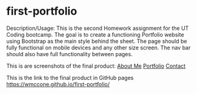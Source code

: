 # first-portfolio
Description/Usage: This is the second Homework assignment for the UT Coding bootcamp. The goal is to create a functioning Portfolio website using Bootstrap as the main style behind the sheet. The page should be fully functional on mobile devices and any other size screen. The nav bar should also have full functionality between pages.

This is are screenshots of the final product: 
[About Me](assets/screenshot-wmccone.github.io-2021.01.02-15_58_36.png)
[Portfolio](assets/screenshot-wmccone.github.io-2021.01.02-16_01_09.png)
[Contact](assets/screenshot-wmccone.github.io-2021.01.02-16_01_48.png)


This is the link to the final product in GitHub pages https://wmccone.github.io/first-portfolio/
